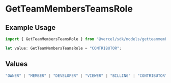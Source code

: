 # GetTeamMembersTeamsRole

## Example Usage

```typescript
import { GetTeamMembersTeamsRole } from "@vercel/sdk/models/getteammembersop.js";

let value: GetTeamMembersTeamsRole = "CONTRIBUTOR";
```

## Values

```typescript
"OWNER" | "MEMBER" | "DEVELOPER" | "VIEWER" | "BILLING" | "CONTRIBUTOR"
```